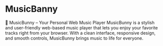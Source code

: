 # MusicBanny
🎵 MusicBunny – Your Personal Web Music Player MusicBunny is a stylish and user-friendly web-based music player that lets you enjoy your favorite tracks right from your browser. With a clean interface, responsive design, and smooth controls, MusicBunny brings music to life for everyone.
